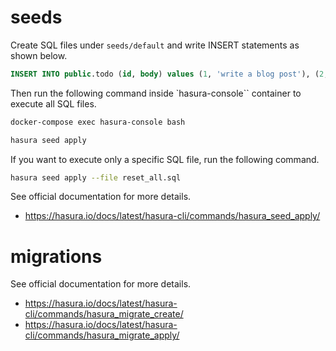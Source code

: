 # seeds

Create SQL files under `seeds/default` and write INSERT statements as shown below.

```sql
INSERT INTO public.todo (id, body) values (1, 'write a blog post'), (2, 'jog');
```

Then run the following command inside `hasura-console`` container to execute all SQL files.

```sh
docker-compose exec hasura-console bash
```

```sh
hasura seed apply
```

If you want to execute only a specific SQL file, run the following command.

```sh
hasura seed apply --file reset_all.sql
```

See official documentation for more details.

- https://hasura.io/docs/latest/hasura-cli/commands/hasura_seed_apply/

# migrations

See official documentation for more details.

- https://hasura.io/docs/latest/hasura-cli/commands/hasura_migrate_create/
- https://hasura.io/docs/latest/hasura-cli/commands/hasura_migrate_apply/
